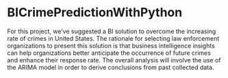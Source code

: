 # BICrimePredictionWithPython
For this project, we’ve suggested a BI solution to overcome the increasing rate of crimes in United States. The rationale for selecting law enforcement organizations to present this solution is that business intelligence insights can help organizations better anticipate the occurrence of future crimes and enhance their response rate. The overall analysis will involve the use of the ARIMA model in order to derive conclusions from past collected data. 
